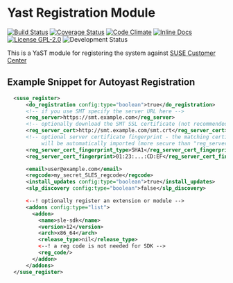 Yast Registration Module
========================

[![Build Status](https://travis-ci.org/yast/yast-registration.png?branch=master)](https://travis-ci.org/yast/yast-registration)
[![Coverage Status](https://coveralls.io/repos/yast/yast-registration/badge.png)](https://coveralls.io/r/yast/yast-registration)
[![Code Climate](https://codeclimate.com/github/yast/yast-registration.png)](https://codeclimate.com/github/yast/yast-registration)
[![Inline Docs](http://inch-ci.org/github/yast/yast-registration.png?branch=master)](http://inch-ci.org/github/yast/yast-registration)
[![License GPL-2.0](http://b.repl.ca/v1/license-GPL--2.0-blue.png)](http://www.gnu.org/licenses/gpl-2.0-standalone.html)
![Development Status](http://b.repl.ca/v1/status-development-yellow.png)

This is a YaST module for registering the system against [SUSE Customer Center](https://scc.suse.com)


Example Snippet for Autoyast Registration
-----------------------------------------
```xml
  <suse_register>
      <do_registration config:type="boolean">true</do_registration>
      <!-- if you use SMT specify the server URL here -->
      <reg_server>https://smt.example.com</reg_server>
      <!-- optionally download the SMT SSL certificate (not recommended, see below) -->
      <reg_server_cert>http://smt.example.com/smt.crt</reg_server_cert>
      <!-- optional server certificate fingerprint - the matching certificate
           will be automatically imported (more secure than "reg_server_cert") -->
      <reg_server_cert_fingerprint_type>SHA1</reg_server_cert_fingerprint_type>
      <reg_server_cert_fingerprint>01:23:...:CD:EF</reg_server_cert_fingerprint>

      <email>user@example.com</email>
      <regcode>my_secret_SLES_regcode</regcode>
      <install_updates config:type="boolean">true</install_updates>
      <slp_discovery config:type="boolean">false</slp_discovery>

      <--! optionally register an extension or module -->
      <addons config:type="list">
        <addon>
          <name>sle-sdk</name>
          <version>12</version>
          <arch>x86_64</arch>
          <release_type>nil</release_type>
          <--! a reg code is not needed for SDK -->
          <reg_code/>
        </addon>
      </addons>
  </suse_register>
```
